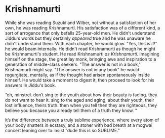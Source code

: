 # Krishnamurti

While she was reading Suzuki and Wilber, not without a satisfaction of her own, he was reading Krishnamurti. His satisfaction was of a different kind, a sort of arrogance that only befalls 25-year-old men. He didn't understand Jiddu's words but they certainly _appeared_ true and he was unaware he didn't understand them. With each chapter, he would glow. "Yes, this is it!" he would beam internally. He didn't read Krishnamurti as though he might be Krishnamurti's student. He read Krishnamurti _as Krishnamurti_. Imagining himself on the stage, the great lay monk, bringing awe and inspiration to a generation of middle-class seekers. "The answer is not in a book," Krishnamurti might say. "The answer is not in any book" he would regurgitate, mentally, as if the thought had arisen spontaneously inside himself. He would take a moment to digest it, then proceed to look for his answers in Jiddu's book.



“oh, minstrel. don’t sing to the youth about how their beauty is fading. they do not want to hear it. sing to the aged and aging, about their youth, their lost influence, theirs truth. then when you tell then they are righteous, they believe you because you already tell them of a truth they know. “



it’s the difference between a truly sublime experience, where every atom of your body shatters in ecstasy, and a stoner with bad breath at a mogwai concert leaning over to insist “dude this is so SUBLIME.”
